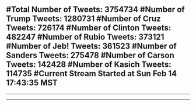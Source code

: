 #Total Number of Tweets: 3754734 
#Number of Trump Tweets: 1280731
#Number of Cruz Tweets: 726174
#Number of Clinton Tweets: 482247
#Number of Rubio Tweets: 373121
#Number of Jeb! Tweets: 361523
#Number of Sanders Tweets: 275478
#Number of Carson Tweets: 142428
#Number of Kasich Tweets: 114735
#Current Stream Started at Sun Feb 14 17:43:35 MST
---
---
---

